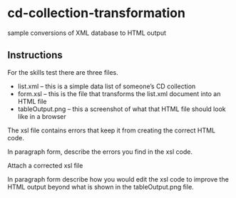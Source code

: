 # cd-collection-transformation
sample conversions of XML database to HTML output

## Instructions

For the skills test there are three files.

* list.xml – this is a simple data list of someone’s CD collection
* form.xsl – this is the file that transforms the list.xml document into an HTML file
* tableOutput.png – this a screenshot of what that HTML file should look like in a browser

The xsl file contains errors that keep it from creating the correct HTML code.

In paragraph form, describe the errors you find in the xsl code.

Attach a corrected xsl file

In paragraph form describe how you would edit the xsl code to improve the HTML output beyond what is shown in the tableOutput.png file.

